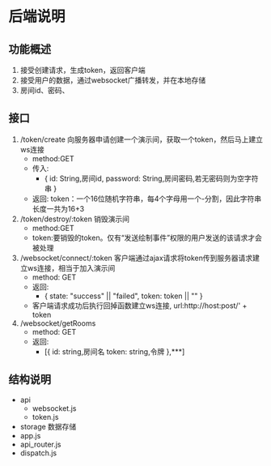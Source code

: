 # 后端说明

## 功能概述
1. 接受创建请求，生成token，返回客户端
2. 接受用户的数据，通过websocket广播转发，并在本地存储
3. 房间id、密码、


## 接口
1. /token/create 向服务器申请创建一个演示间，获取一个token，然后马上建立ws连接
	* method:GET
	* 传入: 
		* {
			id: String,房间id,
			password: String,房间密码,若无密码则为空字符串
		}
	* 返回: token：一个16位随机字符串，每4个字母用一个-分割，因此字符串长度一共为16+3
2. /token/destroy/:token 销毁演示间
	* method:GET
	* token:要销毁的token。仅有“发送绘制事件”权限的用户发送的该请求才会被处理
3. /websocket/connect/:token 客户端通过ajax请求将token传到服务器请求建立ws连接，相当于加入演示间
	* method: GET
	* 返回: 
		* {
			state: "success" || "failed",
			token: token || ""
		}
	* 客户端请求成功后执行回掉函数建立ws连接, url:http://host:post/' + token
4. /websocket/getRooms
	* method: GET
	* 返回: 
		* [{
			id: string,房间名
			token: string,令牌
		},***]

	

## 结构说明
* api
	* websocket.js
	* token.js
* storage 数据存储
* app.js
* api_router.js
* dispatch.js

